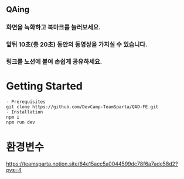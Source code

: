 ## QAing

### 화면을 녹화하고 북마크를 눌러보세요.

### 앞뒤 10초(총 20초) 동안의 동영상을 가지실 수 있습니다.

### 링크를 노션에 붙여 손쉽게 공유하세요.

# Getting Started

    - Prerequisites
    git clone https://github.com/DevCamp-TeamSparta/QAD-FE.git
    - Installation
    npm i
    npm run dev
# 환경변수
https://teamsparta.notion.site/64e15acc5a0044599dc78f6a7ade58d2?pvs=4

